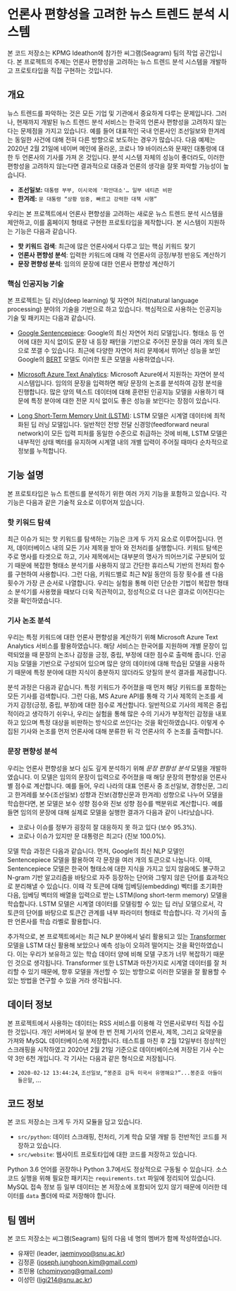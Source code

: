 # 언론사 편향성을 고려한 뉴스 트렌드 분석 시스템

본 코드 저장소는 KPMG Ideathon에 참가한 씨그램(Seagram) 팀의 작업 공간입니다. 본 프로젝트의 주제는
언론사 편향성을 고려하는 뉴스 트렌드 분석 시스템을 개발하고 프로토타입을 직접 구현하는 것입니다.

## 개요

뉴스 트렌드를 파악하는 것은 모든 기업 및 기관에서 중요하게 다루는 문제입니다. 그러나, 현재까지 개발된 뉴스
트렌드 분석 서비스는 한국의 언론사 편향성을 고려하지 않는다는 문제점을 가지고 있습니다. 예를 들어 대표적인
국내 언론사인 조선일보와 한겨레는 동일한 사건에 대해 전혀 다른 방향으로 보도하는 경우가 많습니다. 다음
예제는 2020년 2월 21일에 네이버 메인에 올라온, 코로나 19 바이러스와 문재인 대통령에 대한 두 언론사의
기사를 가져 온 것입니다. 분석 시스템 자체의 성능이 좋더라도, 이러한 편항성을 고려하지 않는다면 결과적으로
대중과 언론의 생각을 잘못 파악할 가능성이 높습니다.
- **조선일보:** `대통령 부부, 이시국에 '파안대소'… 일부 네티즌 비판`
- **한겨레:** `문 대통령 “상황 엄중, 빠르고 강력한 대책 시행”`
 
우리는 본 프로젝트에서 언론사 편향성을 고려하는 새로운 뉴스 트렌드 분석 시스템을 제안하고, 이를 홈페이지
형태로 구현한 프로토타입을 제작합니다. 본 시스템이 지원하는 기능은 다음과 같습니다.
- **핫 키워드 검색**: 최근에 많은 언론사에서 다루고 있는 핵심 키워드 찾기
- **언론사 편향성 분석**: 입력한 키워드에 대해 각 언론사의 긍정/부정 반응도 계산하기
- **문장 편향성 분석**: 임의의 문장에 대한 언론사 편향성 계산하기

### 핵심 인공지능 기술

본 프로젝트는 딥 러닝(deep learning) 및 자연어 처리(natural language processing) 분야의
기술을 기반으로 하고 있습니다. 핵심적으로 사용하는 인공지능 기술 및 패키지는 다음과 같습니다. 

- [Google Sentencepiece](https://github.com/google/sentencepiece): Google의 최신
자연어 처리 모델입니다. 형태소 등 언어에 대한 지식 없이도 문장 내 등장 패턴을 기반으로 주어진 문장을 여러
개의 토큰으로 쪼갤 수 있습니다. 최근에 다양한 자연어 처리 문제에서 뛰어난 성능을 보인 Google의
[BERT](https://arxiv.org/abs/1810.04805) 모델도 이러한 토큰 모델을 사용하였습니다.

- [Microsoft Azure Text Analytics](https://azure.microsoft.com/en-us/services/cognitive-services/text-analytics/):
Microsoft Azure에서 지원하는 자연어 분석 시스템입니다. 임의의 문장을 입력하면 해당 문장의 논조를
분석하여 감정 분석을 진행합니다. 많은 양의 텍스트 데이터에 대해 훈련된 인공지능 모델을 사용하기 때문에
특정 분야에 대한 전문 지식 없이도 좋은 성능을 보인다는 장점이 있습니다.

- [Long Short-Term Memory Unit (LSTM)](https://en.wikipedia.org/wiki/Long_short-term_memory):
LSTM 모델은 시계열 데이터에 최적화된 딥 러닝 모델입니다. 일반적인 전방 전달 신경망(feedforward
neural network)이 모든 입력 피처를 동일한 수준으로 취급하는 것에 비해, LSTM 모델은 내부적인 상태
벡터를 유지하며 시계열 내의 개별 입력이 주어질 때마다 순차적으로 정보를 누적합니다.

## 기능 설명

본 프로토타입은 뉴스 트렌드를 분석하기 위한 여러 가지 기능을 포함하고 있습니다. 각 기능은 다음과 같은
기술적 요소로 이루어져 있습니다.

### 핫 키워드 탐색

최근 이슈가 되는 핫 키워드를 탐색하는 기능은 크게 두 가지 요소로 이루어집니다. 먼저, 데이터베이스 내의
모든 기사 제목을 받아 와 전처리를 실행합니다. 키워드 탐색은 주로 명사를 타겟으로 하고, 기사 제목에서는
대부분의 명사가 띄어쓰기로 구분되어 있기 때문에 복잡한 형태소 분석기를 사용하지 않고 간단한 휴리스틱 기반의
전처리 함수를 구현하여 사용합니다. 그런 다음, 키워드별로 최근 N일 동안의 등장 횟수를 센 다음 횟수가 가장
큰 순서로 나열합니다. 우리는 실험을 통해 이런 단순한 기법이 복잡한 형태소 분석기를 사용했을 때보다 더욱
직관적이고, 정성적으로 더 나은 결과로 이어진다는 것을 확인하였습니다.

### 기사 논조 분석

우리는 특정 키워드에 대한 언론사 편향성을 계산하기 위해 Microsoft Azure Text Analytics 서비스를
활용하였습니다. 해당 서비스는 한국어를 지원하며 개별 문장이 입력되었을 때 문장의 논조나 감정을 긍정, 중립,
부정에 대한 점수로 출력해 줍니다. 인공지능 모델을 기반으로 구성되어 있으며 많은 양의 데이터에 대해 학습된
모델을 사용하기 때문에 특정 분야에 대한 지식이 충분하지 않더라도 양질의 분석 결과를 제공합니다.

분석 과정은 다음과 같습니다. 특정 키워드가 주어졌을 때 먼저 해당 키워드를 포함하는 모든 기사를 검색합니다.
그런 다음, MS Azure API를 통해 각 기사 제목의 논조를 세 가지 감정(긍정, 중립, 부정)에 대한 점수로
계산합니다. 일반적으로 기사의 제목은 중립적이라고 생각하기 쉬우나, 우리는 실험을 통해 많은 수의 기사가
부정적인 감정을 내포하고 있으며 특정 대상을 비판하는 방식으로 쓰인다는 것을 확인하였습니다. 이렇게 수집된
기사와 논조를 먼저 언론사에 대해 분류한 뒤 각 언론사의 주 논조를 출력합니다.

### 문장 편향성 분석

우리는 언론사 편향성을 보다 심도 깊게 분석하기 위해 *문장 편향성 분석* 모델을 개발하였습니다. 이 모델은
임의의 문장이 입력으로 주어졌을 때 해당 문장의 편향성을 언론사별 점수로 계산합니다. 예를 들어, 우리 나라의
대표 언론사 중 조선일보, 경향신문, 그리고 한겨레를 보수(조선일보) 성향과 진보(경향신문과 한겨레) 성향으로
나누어 모델을 학습한다면, 본 모델은 보수 성향 점수와 진보 성향 점수를 백분위로 계산합니다. 예를 들면
임의의 문장에 대해 실제로 모델을 실행한 결과가 다음과 같이 나타났습니다.
- 코로나 이슈를 정부가 굉장히 잘 대응하지 못 하고 있다 (보수 95.3%).
- 코로나 이슈가 있지만 문 대통령은 최고다 (진보 100.0%).

모델 학습 과정은 다음과 같습니다. 먼저, Google의 최신 NLP 모델인 Sentencepiece 모델을 활용하여 각 문장을 여러 개의 토큰으로 나눕니다. 이때, Sentencepiece 모델은 한국어 형태소에
대한 지식을 가지고 있지 않음에도 불구하고 N-gram 기반 알고리즘을 바탕으로 자주 등장하는 단어와 그렇지
않은 단어를 효과적으로 분리해낼 수 있습니다. 이때 각 토큰에 대해 임베딩(embedding) 벡터를 초기화한
다음, 임베딩 벡터의 배열을 입력으로 받는 LSTM(long short-term memory) 모델을 학습합니다. LSTM
모델은 시계열 데이터를 모델링할 수 있는 딥 러닝 모델으로서, 각 토큰의 단어를 바탕으로 토큰간 관계를 내부
파라미터 형태로 학습합니다. 각 기사의 출판 언론사를 학습 라벨로 활용합니다.

추가적으로, 본 프로젝트에서는 최근 NLP 분야에서 널리 활용되고 있는 [Transformer](https://arxiv.org/abs/1706.03762)
모델을 LSTM 대신 활용해 보았으나 예측 성능이 오히려 떨어지는 것을 확인하였습니다. 이는 우리가 보유하고
있는 학습 데이터 양에 비해 모델 구조가 너무 복잡하기 때문인 것으로 생각됩니다. Transformer 또한
LSTM과 마찬가지로 시계열 데이터를 잘 처리할 수 있기 때문에, 향후 모델을 개선할 수 있는 방향으로 이러한
모델을 잘 활용할 수 있는 방법을 연구할 수 있을 거라 생각됩니다. 

## 데이터 정보

본 프로젝트에서 사용하는 데이터는 RSS 서비스를 이용해 각 언론사로부터 직접 수집한 것입니다. 개인 서버에서
일 분에 한 번 전체 기사의 언론사, 제목, 그리고 요약문을 가져와 MySQL 데이터베이스에 저장합니다. 
테스트를 마친 후 2월 12일부터 정상적인 스크래핑을 시작하였고 2020년 2월 21일 기준으로 데이터베이스에
저장된 기사 수는 약 3만 6천 개입니다. 각 기사는 다음과 같은 형식으로 저장됩니다.
- `2020-02-12 13:44:24`, `조선일보`, `“봉준호 감독 미국서 유명해요?”...봉준호 아들이 들은말`, ...

## 코드 정보

본 코드 저장소는 크게 두 가지 모듈을 담고 있습니다.
- `src/python`: 데이터 스크래핑, 전처리, 기계 학습 모델 개발 등 전반적인 코드를 저장하고 있습니다.
- `src/website`: 웹사이트 프로토타입에 대한 코드를 저장하고 있습니다.

Python 3.6 언어를 권장하나 Python 3.7에서도 정상적으로 구동될 수 있습니다. 소스 코드 실행을 위해
필요한 패키지는 `requirements.txt` 파일에 정리되어 있습니다. MySQL 접속 정보 등 일부 데이터는 본
저장소에 포함되어 있지 않기 때문에 이러한 데이터를 `data` 폴더에 따로 저장해야 합니다. 
 
## 팀 멤버

본 코드 저장소는 씨그램(Seagram) 팀의 다음 네 명의 멤버가 함께 작성하였습니다.

- 유재민 (leader, jaeminyoo@snu.ac.kr)
- 김정훈 (joseph.junghoon.kim@gmail.com)
- 조민용 (chominyong@gmail.com)
- 이성민 (ligi214@snu.ac.kr)
